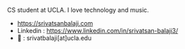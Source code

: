 CS student at UCLA. I love technology and music.
- https://srivatsanbalaji.com
- Linkedin : https://www.linkedin.com/in/srivatsan-balaji3/
- 📨 : srivatbalaji[at]ucla.edu
